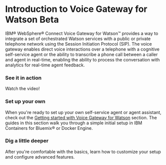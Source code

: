# Introduction to Voice Gateway for Watson Beta

IBM&reg; WebSphere&reg; Connect Voice Gateway for Watson&trade; provides a way to integrate a set of orchestrated Watson services with a public or private telephone network using the Session Initiation Protocol (SIP). The voice gateway enables direct voice interactions over a telephone with a cognitive self-service agent or the ability to transcribe a phone call between a caller and agent in real-time, enabling the ability to process the conversation with analytics for real-time agent feedback.

### See it in action

Watch the video!

### Set up your own

When you're ready to set up your own self-service agent or agent assistant, check out the [Getting started with Voice Gateway for Watson](gettingstarted.md) section. The guides in this section walk you through a simple initial setup in IBM Containers for Bluemix&reg; or Docker Engine.

### Dig a little deeper

After you're comfortable with the basics, learn how to customize your setup and configure advanced features.
